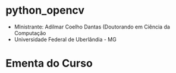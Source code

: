 # python_opencv

- MInistrante: Adilmar Coelho Dantas (Doutorando em Ciência da Computação 
- Universidade Federal de Uberlândia - MG

# Ementa do Curso 
